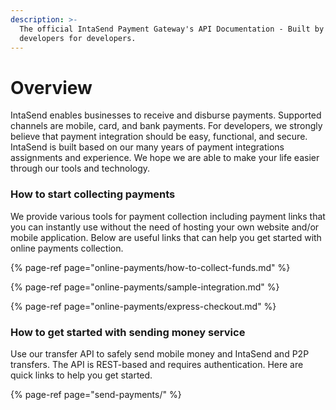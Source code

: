```yaml
---
description: >-
  The official IntaSend Payment Gateway's API Documentation - Built by
  developers for developers.
---
```


# Overview

IntaSend enables businesses to receive and disburse payments. Supported channels are mobile, card, and bank payments. For developers, we strongly believe that payment integration should be easy, functional, and secure. IntaSend is built based on our many years of payment integrations assignments and experience. We hope we are able to make your life easier through our tools and technology.

### How to start collecting payments

We provide various tools for payment collection including payment links that you can instantly use without the need of hosting your own website and/or mobile application. Below are useful links that can help you get started with online payments collection.

{% page-ref page="online-payments/how-to-collect-funds.md" %}

{% page-ref page="online-payments/sample-integration.md" %}

{% page-ref page="online-payments/express-checkout.md" %}

### How to get started with sending money service

Use our transfer API to safely send mobile money and IntaSend and P2P transfers. The API is REST-based and requires authentication. Here are quick links to help you get started.

{% page-ref page="send-payments/" %}

